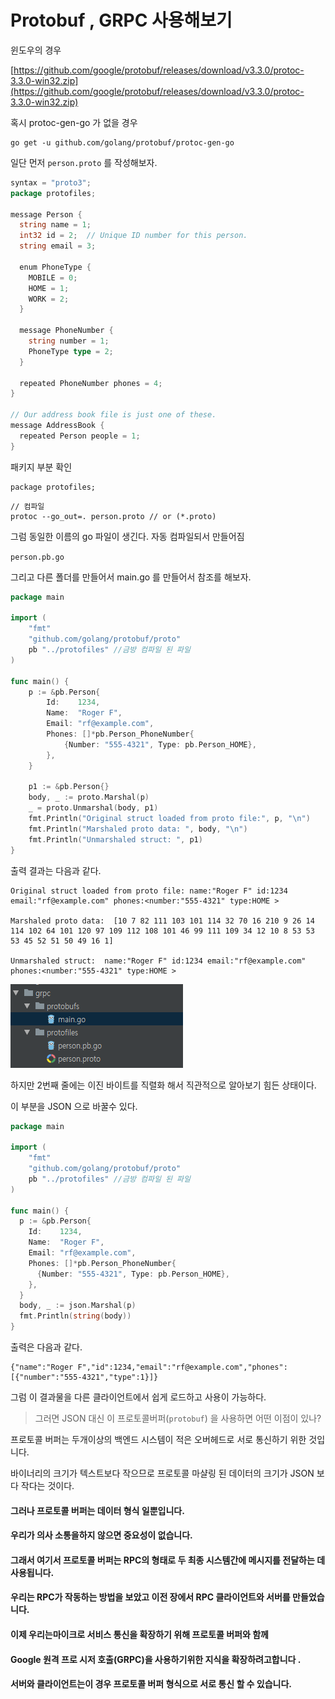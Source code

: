 # Protobuf , GRPC 사용해보기



윈도우의 경우

[https://github.com/google/protobuf/releases/download/v3.3.0/protoc-3.3.0-win32.zip](https://github.com/google/protobuf/releases/download/v3.3.0/protoc-3.3.0-win32.zip)



혹시 protoc-gen-go 가 없을 경우

```
go get -u github.com/golang/protobuf/protoc-gen-go
```

일단 먼저 `person.proto` 를 작성해보자.

```go
syntax = "proto3";
package protofiles;

message Person {
  string name = 1;
  int32 id = 2;  // Unique ID number for this person.
  string email = 3;

  enum PhoneType {
    MOBILE = 0;
    HOME = 1;
    WORK = 2;
  }

  message PhoneNumber {
    string number = 1;
    PhoneType type = 2;
  }

  repeated PhoneNumber phones = 4;
}

// Our address book file is just one of these.
message AddressBook {
  repeated Person people = 1;
}
```

패키지 부분 확인 

```
package protofiles;
```

```
// 컴파일
protoc --go_out=. person.proto // or (*.proto)
```

그럼 동일한 이름의 go 파일이 생긴다. 자동 컴파일되서 만들어짐

`person.pb.go`

그리고 다른 폴더를 만들어서 main.go 를 만들어서 참조를 해보자. 

```go
package main

import (
	"fmt"
	"github.com/golang/protobuf/proto"
	pb "../protofiles" //금방 컴파일 된 파일
)

func main() {
	p := &pb.Person{
		Id:    1234,
		Name:  "Roger F",
		Email: "rf@example.com",
		Phones: []*pb.Person_PhoneNumber{
			{Number: "555-4321", Type: pb.Person_HOME},
		},
	}

	p1 := &pb.Person{}
	body, _ := proto.Marshal(p)
	_ = proto.Unmarshal(body, p1)
	fmt.Println("Original struct loaded from proto file:", p, "\n")
	fmt.Println("Marshaled proto data: ", body, "\n")
	fmt.Println("Unmarshaled struct: ", p1)
}
```

출력 결과는 다음과 같다. 

```
Original struct loaded from proto file: name:"Roger F" id:1234 email:"rf@example.com" phones:<number:"555-4321" type:HOME >  

Marshaled proto data:  [10 7 82 111 103 101 114 32 70 16 210 9 26 14 114 102 64 101 120 97 109 112 108 101 46 99 111 109 34 12 10 8 53 53 53 45 52 51 50 49 16 1] 

Unmarshaled struct:  name:"Roger F" id:1234 email:"rf@example.com" phones:<number:"555-4321" type:HOME > 
```

![](/assets/grpc2.png)

하지만 2번째 줄에는 이진 바이트를 직렬화 해서 직관적으로 알아보기 힘든 상태이다. 

이 부분을 JSON 으로 바꿀수 있다. 

```go
package main

import (
	"fmt"
	"github.com/golang/protobuf/proto"
	pb "../protofiles" //금방 컴파일 된 파일
)

func main() {
  p := &pb.Person{
    Id:    1234,
    Name:  "Roger F",
    Email: "rf@example.com",
    Phones: []*pb.Person_PhoneNumber{
      {Number: "555-4321", Type: pb.Person_HOME},
    },
  }
  body, _ := json.Marshal(p)
  fmt.Println(string(body))
}
```

출력은 다음과 같다. 

```
{"name":"Roger F","id":1234,"email":"rf@example.com","phones":[{"number":"555-4321","type":1}]}
```

그럼 이 결과물을 다른 클라이언트에서 쉽게 로드하고 사용이 가능하다. 

> 그러면 JSON 대신 이 프로토콜버퍼\(`protobuf`\) 을 사용하면 어떤 이점이 있나?

프로토콜 버퍼는 두개이상의 백엔드 시스템이 적은 오버헤드로 서로 통신하기 위한 것입니다.

바이너리의 크기가 텍스트보다 작으므로 프로토콜 마샬링 된 데이터의 크기가 JSON 보다 작다는 것이다. 



#### 그러나 프로토콜 버퍼는 데이터 형식 일뿐입니다.

#### 우리가 의사 소통을하지 않으면 중요성이 없습니다.

#### 그래서 여기서 프로토콜 버퍼는 RPC의 형태로 두 최종 시스템간에 메시지를 전달하는 데 사용됩니다.

#### 우리는 RPC가 작동하는 방법을 보았고 이전 장에서 RPC 클라이언트와 서버를 만들었습니다.

#### 이제 우리는마이크로 서비스 통신을 확장하기 위해 프로토콜 버퍼와 함께

#### **Google 원격 프로 시저 호출**\(**GRPC**\)을 사용하기위한 지식을 확장하려고합니다 .

#### 서버와 클라이언트는이 경우 프로토콜 버퍼 형식으로 서로 통신 할 수 있습니다.



